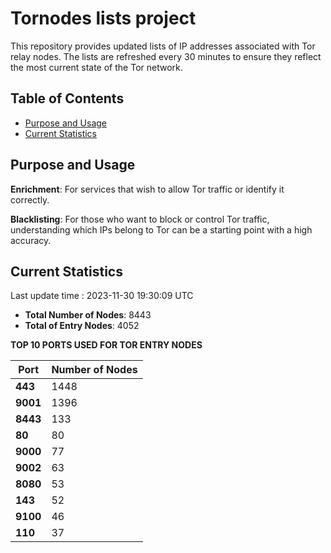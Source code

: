 # Tornodes lists project

This repository provides updated lists of IP addresses associated with Tor relay nodes. The lists are refreshed every 30 minutes to ensure they reflect the most current state of the Tor network.

## Table of Contents

- [Purpose and Usage](#purpose-and-usage)
- [Current Statistics](#current-statistics)


## Purpose and Usage

**Enrichment**: For services that wish to allow Tor traffic or identify it correctly.

**Blacklisting**: For those who want to block or control Tor traffic, understanding which IPs belong to Tor can be a starting point with a high accuracy.

## Current Statistics

Last update time : 2023-11-30 19:30:09 UTC

- **Total Number of Nodes**: 8443
- **Total of Entry Nodes**: 4052

**TOP 10 PORTS USED FOR TOR ENTRY NODES**

| **Port** | **Number of Nodes** |
|------|-----------------|
| **443**   | 1448  |
| **9001**   | 1396  |
| **8443**   | 133  |
| **80**   | 80  |
| **9000**   | 77  |
| **9002**   | 63  |
| **8080**   | 53  |
| **143**   | 52  |
| **9100**   | 46  |
| **110**   | 37  |

